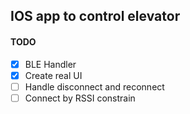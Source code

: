 ## IOS app to control elevator

#### TODO

- [X] BLE Handler
- [X] Create real UI
- [ ] Handle disconnect and reconnect
- [ ] Connect by RSSI constrain
